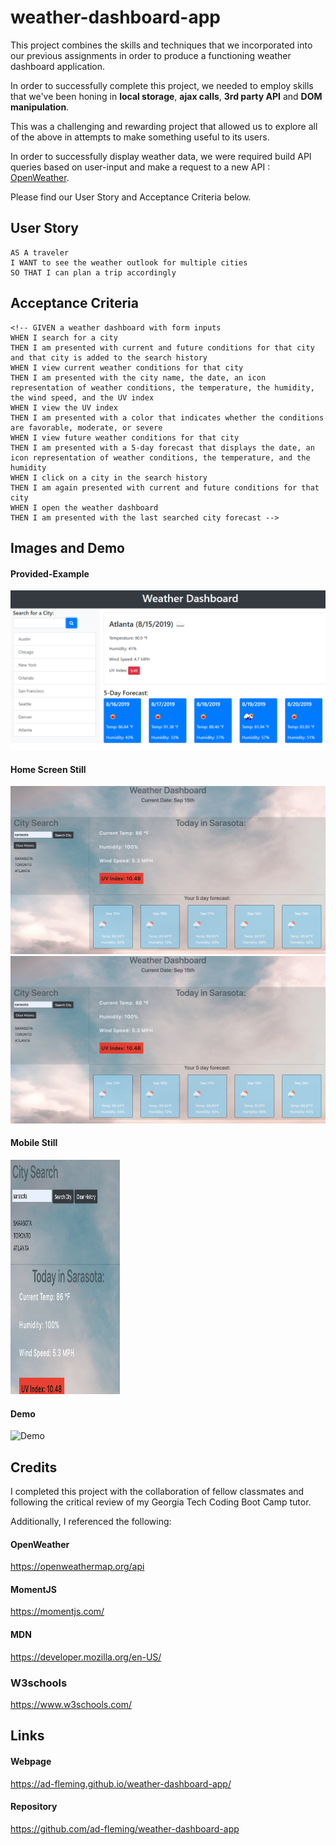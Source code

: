 # weather-dashboard-app
This project combines the skills and techniques that we incorporated into our previous assignments in order to produce a functioning weather dashboard application. 

In order to successfully complete this project, we needed to employ skills that we've been honing in __local storage__, __ajax calls__, __3rd party API__ and __DOM manipulation__. 

This was a challenging and rewarding project that allowed us to explore all of the above in attempts to make something useful to its users. 

In order to successfully display weather data, we were required build API queries based on user-input and make a request to  a new API : [OpenWeather](https://openweathermap.org/api). 

Please find our User Story and Acceptance Criteria below.


## User Story

```
AS A traveler
I WANT to see the weather outlook for multiple cities
SO THAT I can plan a trip accordingly
```

## Acceptance Criteria

```
<!-- GIVEN a weather dashboard with form inputs
WHEN I search for a city
THEN I am presented with current and future conditions for that city and that city is added to the search history
WHEN I view current weather conditions for that city
THEN I am presented with the city name, the date, an icon representation of weather conditions, the temperature, the humidity, the wind speed, and the UV index
WHEN I view the UV index
THEN I am presented with a color that indicates whether the conditions are favorable, moderate, or severe
WHEN I view future weather conditions for that city
THEN I am presented with a 5-day forecast that displays the date, an icon representation of weather conditions, the temperature, and the humidity
WHEN I click on a city in the search history
THEN I am again presented with current and future conditions for that city
WHEN I open the weather dashboard
THEN I am presented with the last searched city forecast -->
```

## Images and Demo

#### Provided-Example
![Provided Example](Assets/Images/06-server-side-apis-homework-demo.png)

#### Home Screen Still
![Home Screen Still](Assets/Images/home-screen-still.png)
<img src="Assets/Images/home-screen-still.png" alt="Home screen still">


#### Mobile Still
<img src="Assets/Images/mobile-still.png" alt="Mobile  still" height="375" width="175" >

#### Demo
![Demo](Assets/Images/weather-dash.gif)

## Credits

I completed this project with the collaboration of fellow classmates and following the critical review of my Georgia Tech Coding Boot Camp tutor. 

Additionally, I referenced the following:

#### OpenWeather
https://openweathermap.org/api

#### MomentJS
https://momentjs.com/

#### MDN
https://developer.mozilla.org/en-US/

### W3schools
https://www.w3schools.com/


## Links

#### Webpage
https://ad-fleming.github.io/weather-dashboard-app/

#### Repository
https://github.com/ad-fleming/weather-dashboard-app